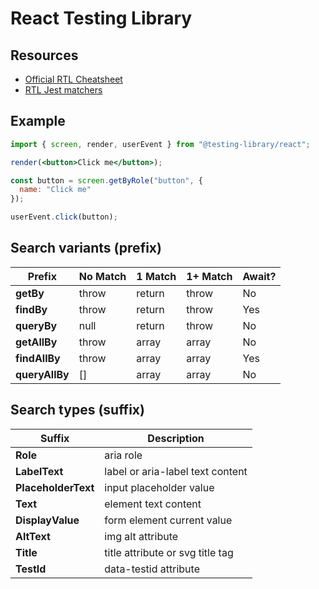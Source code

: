 # React Testing Library

## Resources

- [Official RTL Cheatsheet](https://testing-library.com/docs/react-testing-library/cheatsheet)
- [RTL Jest matchers](https://github.com/testing-library/jest-dom)

## Example

```jsx
import { screen, render, userEvent } from "@testing-library/react";

render(<button>Click me</button>);

const button = screen.getByRole("button", {
  name: "Click me"
});

userEvent.click(button);
```

## Search variants (prefix)

| Prefix         | No Match | 1 Match | 1+ Match | Await? |
| -------------- | -------- | ------- | -------- | ------ |
| **getBy**      | throw    | return  | throw    | No     |
| **findBy**     | throw    | return  | throw    | Yes    |
| **queryBy**    | null     | return  | throw    | No     |
| **getAllBy**   | throw    | array   | array    | No     |
| **findAllBy**  | throw    | array   | array    | Yes    |
| **queryAllBy** | []       | array   | array    | No     |

## Search types (suffix)

| Suffix              | Description                      |
| ------------------- | -------------------------------- |
| **Role**            | aria role                        |
| **LabelText**       | label or aria-label text content |
| **PlaceholderText** | input placeholder value          |
| **Text**            | element text content             |
| **DisplayValue**    | form element current value       |
| **AltText**         | img alt attribute                |
| **Title**           | title attribute or svg title tag |
| **TestId**          | data-testid attribute            |
